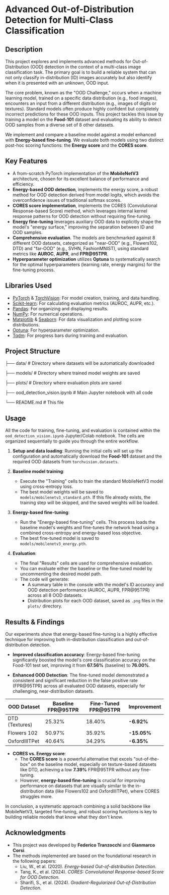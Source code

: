 # Advanced Out-of-Distribution Detection for Multi-Class Classification

## Description

This project explores and implements advanced methods for Out-of-Distribution (OOD) detection in the context of a multi-class image classification task. The primary goal is to build a reliable system that can not only classify in-distribution (ID) images accurately but also identify when it is presented with an unknown, OOD input.

The core problem, known as the "OOD Challenge," occurs when a machine learning model, trained on a specific data distribution (e.g., food images), encounters an input from a different distribution (e.g., images of digits or textures). Standard models often produce highly confident but completely incorrect predictions for these OOD inputs. This project tackles this issue by training a model on the **Food-101** dataset and evaluating its ability to detect OOD samples from a diverse set of 8 other datasets.

We implement and compare a baseline model against a model enhanced with **Energy-based fine-tuning**. We evaluate both models using two distinct post-hoc scoring functions: the **Energy score** and the **CORES score**.

## Key Features

- A from-scratch PyTorch implementation of the **MobileNetV3** architecture, chosen for its excellent balance of performance and efficiency.
- **Energy-based OOD detection**, implements the energy score, a robust method for OOD detection derived from model logits, which avoids the overconfidence issues of traditional softmax scores.
- **CORES score implementation**, implements the CORES (Convolutional Response-based Score) method, which leverages internal kernel response patterns for OOD detection without requiring fine-tuning.
- **Energy fine-tuning** leverages auxiliary OOD data to explicitly shape the model's "energy surface," improving the separation between ID and OOD samples.
- **Comprehensive evaluation**. The models are benchmarked against 8 different OOD datasets, categorized as "near-OOD" (e.g., Flowers102, DTD) and "far-OOD" (e.g., SVHN, FashionMNIST), using standard metrics like **AUROC**, **AUPR**, and **FPR@95TPR**.
- **Hyperparameter optimization** utilizes **Optuna** to systematically search for the optimal hyperparameters (learning rate, energy margins) for the fine-tuning process.

## Libraries Used

  - [PyTorch](https://pytorch.org/) & [TorchVision](https://pytorch.org/vision/stable/index.html): For model creation, training, and data handling.
  - [Scikit-learn](https://scikit-learn.org/stable/): For calculating evaluation metrics (AUROC, AUPR, etc.).
  - [Pandas](https://pandas.pydata.org/): For organizing and displaying results.
  - [NumPy](https://numpy.org/): For numerical operations.
  - [Matplotlib](https://matplotlib.org/) & [Seaborn](https://seaborn.pydata.org/): For data visualization and plotting score distributions.
  - [Optuna](https://optuna.org/): For hyperparameter optimization.
  - [Tqdm](https://github.com/tqdm/tqdm): For progress bars during training and evaluation.


## Project Structure

├── data/ # Directory where datasets will be automatically downloaded

├── models/ # Directory where trained model weights are saved

├── plots/ # Directory where evaluation plots are saved

├── ood_detection_vision.ipynb # Main Jupyter notebook with all code

└── README.md # This file



## Usage

All the code for training, fine-tuning, and evaluation is contained within the `ood_detection_vision.ipynb` Jupyter/Colab notebook. The cells are organized sequentially to guide you through the entire workflow.

1.  **Setup and data loading**: Running the initial cells will set up the configuration and automatically download the **Food-101** dataset and the required OOD datasets from `torchvision.datasets`.

2.  **Baseline model training**:
    - Execute the "Training" cells to train the standard MobileNetV3 model using cross-entropy loss.
    - The best model weights will be saved to `models/mobilenetv3_standard.pth`. If this file already exists, the training step will be skipped, and the saved weights will be loaded.

3.  **Energy-based fine-tuning**:
    - Run the "Energy-based fine-tuning" cells. This process loads the baseline model's weights and fine-tunes the network head using a combined cross-entropy and energy-based loss objective.
    - The best fine-tuned model is saved to `models/mobilenetv3_energy.pth`.

4.  **Evaluation**:
    - The final "Results" cells are used for comprehensive evaluation.
    - You can evaluate either the baseline or the fine-tuned model by uncommenting the desired model path.
    - The code will generate:
      - A summary table in the console with the model's ID accuracy and OOD detection performance (AUROC, AUPR, FPR@95TPR) across all 8 OOD datasets.
      - Distribution plots for each OOD dataset, saved as `.png` files in the `plots/` directory.

## Results & Findings

Our experiments show that energy-based fine-tuning is a highly effective technique for improving both in-distribution classification and out-of-distribution detection.

- **Improved classification accuracy**: Energy-based fine-tuning significantly boosted the model's core classification accuracy on the Food-101 test set, improving it from **67.56%** (baseline) to **76.00%**.

- **Enhanced OOD Detection**: The fine-tuned model demonstrated a consistent and significant reduction in the false positive rate (FPR@95TPR) across all evaluated OOD datasets, especially for challenging, near-distribution datasets.

| OOD Dataset   | Baseline FPR@95TPR | Fine-Tuned FPR@95TPR | Improvement |
|---------------|--------------------|----------------------|-------------|
| DTD (Textures)| 25.32%             | 18.40%               | **-6.92%**  |
| Flowers 102   | 50.97%             | 35.92%               | **-15.05%** |
| OxfordIIITPet | 40.64%             | 34.29%               | **-6.35%**  |

- **CORES vs. Energy score**:
  - The **CORES score** is a powerful alternative that excels "out-of-the-box" on the baseline model, especially on texture-based datasets like DTD, achieving a low **7.39%** FPR@95TPR without any fine-tuning.
  - However, **energy-based fine-tuning** is crucial for improving performance on datasets that are visually similar to the in-distribution data (like Flowers102 and OxfordIIITPet), where CORES struggles more.

In conclusion, a systematic approach combining a solid backbone like MobileNetV3, targeted fine-tuning, and robust scoring functions is key to building reliable models that know what they don't know.

## Acknowledgments

- This project was developed by **Federico Tranzocchi** and **Gianmarco Corsi**.
- The methods implemented are based on the foundational research in the following papers:
  - Liu, W., et al. (2020). *Energy-based Out-of-distribution Detection.*
  - Tang, K., et al. (2024). *CORES: Convolutional Response-based Score for OOD Detection.*
  - Sharifi, S., et al. (2024). *Gradient-Regularized Out-of-Distribution Detection.*
